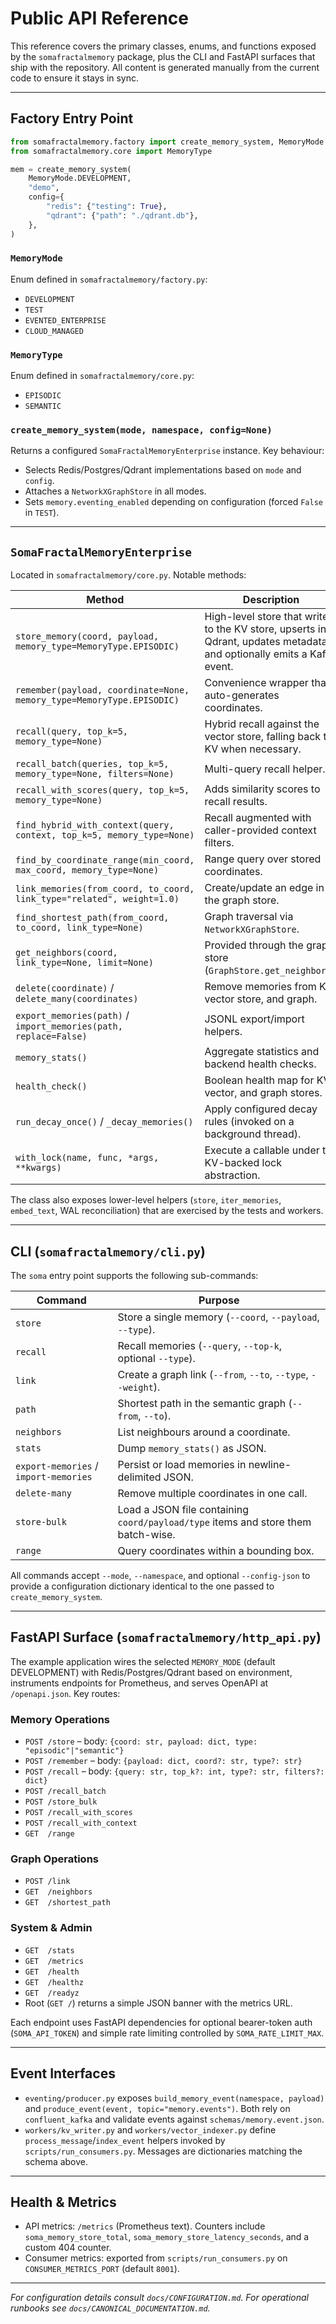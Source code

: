 # Public API Reference

This reference covers the primary classes, enums, and functions exposed by the `somafractalmemory` package, plus the CLI and FastAPI surfaces that ship with the repository. All content is generated manually from the current code to ensure it stays in sync.

---

## Factory Entry Point
```python
from somafractalmemory.factory import create_memory_system, MemoryMode
from somafractalmemory.core import MemoryType

mem = create_memory_system(
    MemoryMode.DEVELOPMENT,
    "demo",
    config={
        "redis": {"testing": True},
        "qdrant": {"path": "./qdrant.db"},
    },
)
```

### `MemoryMode`
Enum defined in `somafractalmemory/factory.py`:
- `DEVELOPMENT`
- `TEST`
- `EVENTED_ENTERPRISE`
- `CLOUD_MANAGED`

### `MemoryType`
Enum defined in `somafractalmemory/core.py`:
- `EPISODIC`
- `SEMANTIC`

### `create_memory_system(mode, namespace, config=None)`
Returns a configured `SomaFractalMemoryEnterprise` instance. Key behaviour:
- Selects Redis/Postgres/Qdrant implementations based on `mode` and `config`.
- Attaches a `NetworkXGraphStore` in all modes.
- Sets `memory.eventing_enabled` depending on configuration (forced `False` in `TEST`).

---

## `SomaFractalMemoryEnterprise`
Located in `somafractalmemory/core.py`. Notable methods:

| Method | Description |
|--------|-------------|
| `store_memory(coord, payload, memory_type=MemoryType.EPISODIC)` | High-level store that writes to the KV store, upserts into Qdrant, updates metadata, and optionally emits a Kafka event. |
| `remember(payload, coordinate=None, memory_type=MemoryType.EPISODIC)` | Convenience wrapper that auto-generates coordinates. |
| `recall(query, top_k=5, memory_type=None)` | Hybrid recall against the vector store, falling back to KV when necessary. |
| `recall_batch(queries, top_k=5, memory_type=None, filters=None)` | Multi-query recall helper. |
| `recall_with_scores(query, top_k=5, memory_type=None)` | Adds similarity scores to recall results. |
| `find_hybrid_with_context(query, context, top_k=5, memory_type=None)` | Recall augmented with caller-provided context filters. |
| `find_by_coordinate_range(min_coord, max_coord, memory_type=None)` | Range query over stored coordinates. |
| `link_memories(from_coord, to_coord, link_type="related", weight=1.0)` | Create/update an edge in the graph store. |
| `find_shortest_path(from_coord, to_coord, link_type=None)` | Graph traversal via `NetworkXGraphStore`. |
| `get_neighbors(coord, link_type=None, limit=None)` | Provided through the graph store (`GraphStore.get_neighbors`). |
| `delete(coordinate)` / `delete_many(coordinates)` | Remove memories from KV, vector store, and graph. |
| `export_memories(path)` / `import_memories(path, replace=False)` | JSONL export/import helpers. |
| `memory_stats()` | Aggregate statistics and backend health checks. |
| `health_check()` | Boolean health map for KV, vector, and graph stores. |
| `run_decay_once()` / `_decay_memories()` | Apply configured decay rules (invoked on a background thread). |
| `with_lock(name, func, *args, **kwargs)` | Execute a callable under the KV-backed lock abstraction. |

The class also exposes lower-level helpers (`store`, `iter_memories`, `embed_text`, WAL reconciliation) that are exercised by the tests and workers.

---

## CLI (`somafractalmemory/cli.py`)
The `soma` entry point supports the following sub-commands:

| Command | Purpose |
|---------|---------|
| `store` | Store a single memory (`--coord`, `--payload`, `--type`). |
| `recall` | Recall memories (`--query`, `--top-k`, optional `--type`). |
| `link` | Create a graph link (`--from`, `--to`, `--type`, `--weight`). |
| `path` | Shortest path in the semantic graph (`--from`, `--to`). |
| `neighbors` | List neighbours around a coordinate. |
| `stats` | Dump `memory_stats()` as JSON. |
| `export-memories` / `import-memories` | Persist or load memories in newline-delimited JSON. |
| `delete-many` | Remove multiple coordinates in one call. |
| `store-bulk` | Load a JSON file containing `coord/payload/type` items and store them batch-wise. |
| `range` | Query coordinates within a bounding box. |

All commands accept `--mode`, `--namespace`, and optional `--config-json` to provide a configuration dictionary identical to the one passed to `create_memory_system`.

---

## FastAPI Surface (`somafractalmemory/http_api.py`)
The example application wires the selected `MEMORY_MODE` (default DEVELOPMENT) with Redis/Postgres/Qdrant based on environment, instruments endpoints for Prometheus, and serves OpenAPI at `/openapi.json`. Key routes:

### Memory Operations
- `POST /store` – body: `{coord: str, payload: dict, type: "episodic"|"semantic"}`
- `POST /remember` – body: `{payload: dict, coord?: str, type?: str}`
- `POST /recall` – body: `{query: str, top_k?: int, type?: str, filters?: dict}`
- `POST /recall_batch`
- `POST /store_bulk`
- `POST /recall_with_scores`
- `POST /recall_with_context`
- `GET  /range`

### Graph Operations
- `POST /link`
- `GET  /neighbors`
- `GET  /shortest_path`

### System & Admin
- `GET  /stats`
- `GET  /metrics`
- `GET  /health`
- `GET  /healthz`
- `GET  /readyz`
- Root (`GET /`) returns a simple JSON banner with the metrics URL.

Each endpoint uses FastAPI dependencies for optional bearer-token auth (`SOMA_API_TOKEN`) and simple rate limiting controlled by `SOMA_RATE_LIMIT_MAX`.

---

## Event Interfaces
- `eventing/producer.py` exposes `build_memory_event(namespace, payload)` and `produce_event(event, topic="memory.events")`. Both rely on `confluent_kafka` and validate events against `schemas/memory.event.json`.
- `workers/kv_writer.py` and `workers/vector_indexer.py` define `process_message`/`index_event` helpers invoked by `scripts/run_consumers.py`. Messages are dictionaries matching the schema above.

---

## Health & Metrics
- API metrics: `/metrics` (Prometheus text). Counters include `soma_memory_store_total`, `soma_memory_store_latency_seconds`, and a custom 404 counter.
- Consumer metrics: exported from `scripts/run_consumers.py` on `CONSUMER_METRICS_PORT` (default `8001`).

---

*For configuration details consult `docs/CONFIGURATION.md`. For operational runbooks see `docs/CANONICAL_DOCUMENTATION.md`.*
